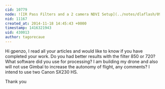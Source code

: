 ```yaml
---
cid: 10779
node: ![IR Pass Filters and a 2 camera NDVI Setup](../notes/dlaflash/09-21-2014/ir-pass-filters-and-a-2-camera-ndvi-setup)
nid: 11167
created_at: 2014-11-18 14:45:43 +0000
timestamp: 1416321943
uid: 430013
author: tagorecaue
---
```


Hi gpenzo, I read all your articles and would like to know if you have completed your work. Do you had better results with the filter 850 or 720? What software did you use for processing? I am building my drone and also will not use Gimbal to increase the autonomy of flight, any comments? I intend to use two Canon SX230 HS.

Thank you